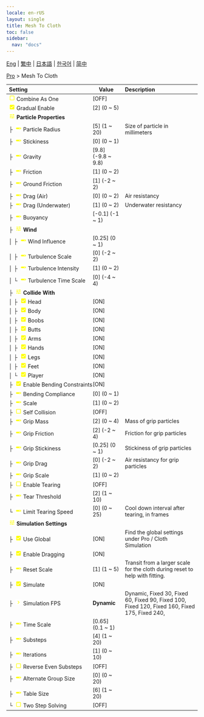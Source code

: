 ```yaml
---
locale: en-rUS
layout: single
title: Mesh To Cloth
toc: false
sidebar:
  nav: "docs"
---
```

[Eng](/dancexr/menu/2025.4/actor/mesh_to_cloth) | [繁中](/tw/dancexr/menu/2025.4/actor/mesh_to_cloth) | [日本語](/jp/dancexr/menu/2025.4/actor/mesh_to_cloth) | [한국어](/kr/dancexr/menu/2025.4/actor/mesh_to_cloth) | [简中](/zh/dancexr/menu/2025.4/actor/mesh_to_cloth)

[Pro](../menu#Pro) > Mesh To Cloth



| Setting | Value | Description |
| :--- | --- | :--- |
|<nobr> ![check_off icon](/images/icon/ic_check_off.png)  Combine As One</nobr>| [OFF] | 
|<nobr> ![check_on icon](/images/icon/ic_check_on.png)  Gradual Enable</nobr>| [2] (0 ~ 5) | 
|<nobr> ![tune icon](/images/icon/ic_tune.png)  <b>Particle Properties</b></nobr>| | 
|<nobr>├&nbsp; ![slider icon](/images/icon/ic_slider.png)  Particle Radius</nobr>| [5] (1 ~ 20) | Size of particle in millimeters
|<nobr>├&nbsp; ![slider icon](/images/icon/ic_slider.png)  Stickiness</nobr>| [0] (0 ~ 1) | 
|<nobr>├&nbsp; ![slider icon](/images/icon/ic_slider.png)  Gravity</nobr>| [9.8] (-9.8 ~ 9.8) | 
|<nobr>├&nbsp; ![slider icon](/images/icon/ic_slider.png)  Friction</nobr>| [1] (0 ~ 2) | 
|<nobr>├&nbsp; ![slider icon](/images/icon/ic_slider.png)  Ground Friction</nobr>| [1] (-2 ~ 2) | 
|<nobr>├&nbsp; ![slider icon](/images/icon/ic_slider.png)  Drag (Air)</nobr>| [0] (0 ~ 2) | Air resistancy
|<nobr>├&nbsp; ![slider icon](/images/icon/ic_slider.png)  Drag (Underwater)</nobr>| [1] (0 ~ 2) | Underwater resistancy
|<nobr>├&nbsp; ![slider icon](/images/icon/ic_slider.png)  Buoyancy</nobr>| [-0.1] (-1 ~ 1) | 
|<nobr>├&nbsp; ![tune icon](/images/icon/ic_tune.png)  <b>Wind</b></nobr>| | 
|<nobr>│&nbsp;├&nbsp; ![slider icon](/images/icon/ic_slider.png)  Wind Influence</nobr>| [0.25] (0 ~ 1) | 
|<nobr>│&nbsp;├&nbsp; ![slider icon](/images/icon/ic_slider.png)  Turbulence Scale</nobr>| [0] (-2 ~ 2) | 
|<nobr>│&nbsp;├&nbsp; ![slider icon](/images/icon/ic_slider.png)  Turbulence Intensity</nobr>| [1] (0 ~ 2) | 
|<nobr>│&nbsp;└&nbsp; ![slider icon](/images/icon/ic_slider.png)  Turbulence Time Scale</nobr>| [0] (-4 ~ 4) | 
|<nobr>├&nbsp; ![tune icon](/images/icon/ic_tune.png)  <b>Collide With</b></nobr>| | 
|<nobr>│&nbsp;├&nbsp; ![check_on icon](/images/icon/ic_check_on.png)  Head</nobr>| [ON] | 
|<nobr>│&nbsp;├&nbsp; ![check_on icon](/images/icon/ic_check_on.png)  Body</nobr>| [ON] | 
|<nobr>│&nbsp;├&nbsp; ![check_on icon](/images/icon/ic_check_on.png)  Boobs</nobr>| [ON] | 
|<nobr>│&nbsp;├&nbsp; ![check_on icon](/images/icon/ic_check_on.png)  Butts</nobr>| [ON] | 
|<nobr>│&nbsp;├&nbsp; ![check_on icon](/images/icon/ic_check_on.png)  Arms</nobr>| [ON] | 
|<nobr>│&nbsp;├&nbsp; ![check_on icon](/images/icon/ic_check_on.png)  Hands</nobr>| [ON] | 
|<nobr>│&nbsp;├&nbsp; ![check_on icon](/images/icon/ic_check_on.png)  Legs</nobr>| [ON] | 
|<nobr>│&nbsp;├&nbsp; ![check_on icon](/images/icon/ic_check_on.png)  Feet</nobr>| [ON] | 
|<nobr>│&nbsp;└&nbsp; ![check_on icon](/images/icon/ic_check_on.png)  Player</nobr>| [ON] | 
|<nobr>├&nbsp; ![check_on icon](/images/icon/ic_check_on.png)  Enable Bending Constraints</nobr>| [ON] | 
|<nobr>├&nbsp; ![slider icon](/images/icon/ic_slider.png)  Bending Compliance</nobr>| [0] (0 ~ 1) | 
|<nobr>├&nbsp; ![slider icon](/images/icon/ic_slider.png)  Scale</nobr>| [1] (0 ~ 2) | 
|<nobr>├&nbsp; ![check_off icon](/images/icon/ic_check_off.png)  Self Collision</nobr>| [OFF] | 
|<nobr>├&nbsp; ![slider icon](/images/icon/ic_slider.png)  Grip Mass</nobr>| [2] (0 ~ 4) | Mass of grip particles
|<nobr>├&nbsp; ![slider icon](/images/icon/ic_slider.png)  Grip Friction</nobr>| [2] (-2 ~ 4) | Friction for grip particles
|<nobr>├&nbsp; ![slider icon](/images/icon/ic_slider.png)  Grip Stickiness</nobr>| [0.25] (0 ~ 1) | Stickiness of grip particles
|<nobr>├&nbsp; ![slider icon](/images/icon/ic_slider.png)  Grip Drag</nobr>| [0] (-2 ~ 2) | Air resistancy for grip particles
|<nobr>├&nbsp; ![slider icon](/images/icon/ic_slider.png)  Grip Scale</nobr>| [1] (0 ~ 2) | 
|<nobr>├&nbsp; ![check_off icon](/images/icon/ic_check_off.png)  Enable Tearing</nobr>| [OFF] | 
|<nobr>├&nbsp; ![slider icon](/images/icon/ic_slider.png)  Tear Threshold</nobr>| [2] (1 ~ 10) | 
|<nobr>└&nbsp; ![slider icon](/images/icon/ic_slider.png)  Limit Tearing Speed</nobr>| [0] (0 ~ 25) | Cool down interval after tearing, in frames
|<nobr> ![tune icon](/images/icon/ic_tune.png)  <b>Simulation Settings</b></nobr>| | 
|<nobr>├&nbsp; ![check_on icon](/images/icon/ic_check_on.png)  Use Global</nobr>| [ON] | Find the global settings under Pro / Cloth Simulation
|<nobr>├&nbsp; ![check_on icon](/images/icon/ic_check_on.png)  Enable Dragging</nobr>| [ON] | 
|<nobr>├&nbsp; ![slider icon](/images/icon/ic_slider.png)  Reset Scale</nobr>| [1] (1 ~ 5) | Transit from a larger scale for the cloth during reset to help with fitting.
|<nobr>├&nbsp; ![check_on icon](/images/icon/ic_check_on.png)  Simulate</nobr>| [ON] | 
|<nobr>├&nbsp; ![chevron icon](/images/icon/ic_chevron.png)  Simulation FPS</nobr>| **Dynamic** | Dynamic, Fixed 30, Fixed 60, Fixed 90, Fixed 100, Fixed 120, Fixed 160, Fixed 175, Fixed 240,  |
|<nobr>├&nbsp; ![slider icon](/images/icon/ic_slider.png)  Time Scale</nobr>| [0.65] (0.1 ~ 1) | 
|<nobr>├&nbsp; ![slider icon](/images/icon/ic_slider.png)  Substeps</nobr>| [4] (1 ~ 20) | 
|<nobr>├&nbsp; ![slider icon](/images/icon/ic_slider.png)  Iterations</nobr>| [1] (0 ~ 10) | 
|<nobr>├&nbsp; ![check_off icon](/images/icon/ic_check_off.png)  Reverse Even Substeps</nobr>| [OFF] | 
|<nobr>├&nbsp; ![slider icon](/images/icon/ic_slider.png)  Alternate Group Size</nobr>| [0] (0 ~ 20) | 
|<nobr>├&nbsp; ![slider icon](/images/icon/ic_slider.png)  Table Size</nobr>| [6] (1 ~ 20) | 
|<nobr>└&nbsp; ![check_off icon](/images/icon/ic_check_off.png)  Two Step Solving</nobr>| [OFF] | 
